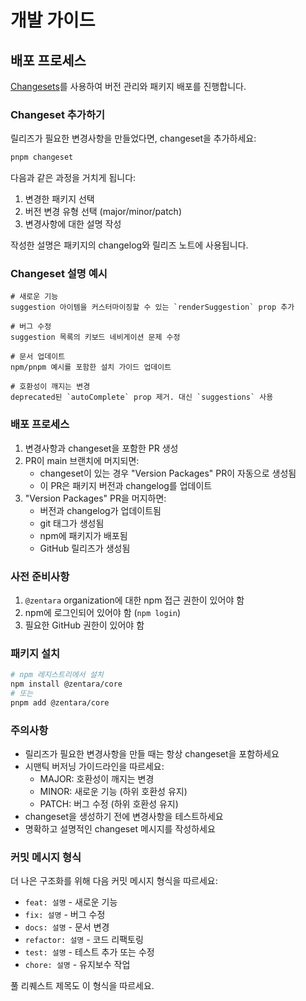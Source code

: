 # 개발 가이드

## 배포 프로세스

[Changesets](https://github.com/changesets/changesets)를 사용하여 버전 관리와 패키지 배포를 진행합니다.

### Changeset 추가하기

릴리즈가 필요한 변경사항을 만들었다면, changeset을 추가하세요:

```bash
pnpm changeset
```

다음과 같은 과정을 거치게 됩니다:

1. 변경한 패키지 선택
2. 버전 변경 유형 선택 (major/minor/patch)
3. 변경사항에 대한 설명 작성

작성한 설명은 패키지의 changelog와 릴리즈 노트에 사용됩니다.

### Changeset 설명 예시

```
# 새로운 기능
suggestion 아이템을 커스터마이징할 수 있는 `renderSuggestion` prop 추가

# 버그 수정
suggestion 목록의 키보드 네비게이션 문제 수정

# 문서 업데이트
npm/pnpm 예시를 포함한 설치 가이드 업데이트

# 호환성이 깨지는 변경
deprecated된 `autoComplete` prop 제거. 대신 `suggestions` 사용
```

### 배포 프로세스

1. 변경사항과 changeset을 포함한 PR 생성
2. PR이 main 브랜치에 머지되면:
   - changeset이 있는 경우 "Version Packages" PR이 자동으로 생성됨
   - 이 PR은 패키지 버전과 changelog를 업데이트
3. "Version Packages" PR을 머지하면:
   - 버전과 changelog가 업데이트됨
   - git 태그가 생성됨
   - npm에 패키지가 배포됨
   - GitHub 릴리즈가 생성됨

### 사전 준비사항

1. `@zentara` organization에 대한 npm 접근 권한이 있어야 함
2. npm에 로그인되어 있어야 함 (`npm login`)
3. 필요한 GitHub 권한이 있어야 함

### 패키지 설치

```bash
# npm 레지스트리에서 설치
npm install @zentara/core
# 또는
pnpm add @zentara/core
```

### 주의사항

- 릴리즈가 필요한 변경사항을 만들 때는 항상 changeset을 포함하세요
- 시맨틱 버저닝 가이드라인을 따르세요:
  - MAJOR: 호환성이 깨지는 변경
  - MINOR: 새로운 기능 (하위 호환성 유지)
  - PATCH: 버그 수정 (하위 호환성 유지)
- changeset을 생성하기 전에 변경사항을 테스트하세요
- 명확하고 설명적인 changeset 메시지를 작성하세요

### 커밋 메시지 형식

더 나은 구조화를 위해 다음 커밋 메시지 형식을 따르세요:

- `feat: 설명` - 새로운 기능
- `fix: 설명` - 버그 수정
- `docs: 설명` - 문서 변경
- `refactor: 설명` - 코드 리팩토링
- `test: 설명` - 테스트 추가 또는 수정
- `chore: 설명` - 유지보수 작업

풀 리퀘스트 제목도 이 형식을 따르세요.
